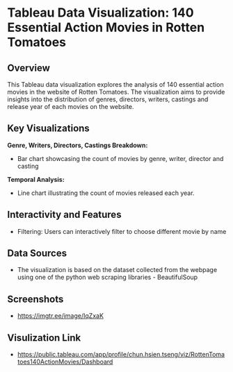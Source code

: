 # Tableau Data Visualization: 140 Essential Action Movies in Rotten Tomatoes

## Overview

This Tableau data visualization explores the analysis of 140 essential action movies in the website of Rotten Tomatoes.
The visualization aims to provide insights into the distribution of genres, directors, writers, castings and release year of each movies on the website.

## Key Visualizations

**Genre, Writers, Directors, Castings Breakdown:**
   - Bar chart showcasing the count of movies by genre, writer, director and casting

**Temporal Analysis:**
   - Line chart illustrating the count of movies released each year.

## Interactivity and Features

- Filtering: Users can interactively filter to choose different movie by name

## Data Sources

- The visualization is based on the dataset collected from the webpage using one of the python web scraping libraries - BeautifulSoup

## Screenshots

- https://imgtr.ee/image/IqZxaK

## Visulization Link

- https://public.tableau.com/app/profile/chun.hsien.tseng/viz/RottenTomatoes140ActionMovies/Dashboard

